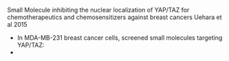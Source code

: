 Small Molecule inhibiting the nuclear localization of YAP/TAZ for chemotherapeutics and chemosensitizers against breast cancers
Uehara et al 2015

- In MDA-MB-231 breast cancer cells, screened small molecules targeting YAP/TAZ:
- 